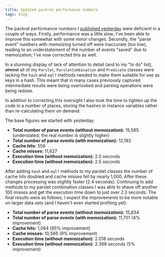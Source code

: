 ```yaml
---
title: Updated packrat performance numbers
tags: blog
---
```


The packrat performance numbers I [published yesterday](http://www.wincent.com/a/about/wincent/weblog/archives/2007/02/putting_the_pac.php) were deficient in a couple of ways. Firstly, performance was a little slow; I've been able to improve this somewhat with some minor changes. Secondly, the "parse event" numbers with memoizing turned off were inaccurate (too low), leading to an understatement of the number of events "saved" due to memoization; I've now corrected this as well.





In a stunning display of lack of attention to detail (and to my "to do" list), ~~almost~~ all of my `Parslet`, `ParsletCombination` and `Predicate` classes were lacking the `hash` and `eql?` methods needed to make them suitable for use as keys in a hash. This meant that in many cases previously captured intermediate results were being overlooked and parsing operations were being redone.

In addition to correcting this oversight I also took the time to tighten up the code in a number of places, storing the hashes in instance variables rather than re-calculating them on demand.

The base figures we started with yesterday:

-   **Total number of parse events (without memoization):** 15,585 (understated; the real number is slightly higher)
-   **Total number of parse events (with memoization):** 12,183
-   **Cache hits:** 556
-   **Cache misses:** 11,627
-   **Execution time (without memoization)**: 2.0 seconds
-   **Execution time (without memoization)**: 2.5 seconds

After adding `hash` and `eql?` methods to my parslet classes the number of cache hits doubled and cache misses fell by nearly 1,000. After these changes processing was slightly faster (2.4 seconds). Continuing to add methods to my parslet combination classes I was able to shave off another 100 misses and get the execution time down to just over 2.3 seconds. The final results were as follows; I expect the improvements to be more notable on larger data sets (and I haven't even started profiling yet):

-   **Total number of parse events (without memoization):** 15,834
-   **Total number of parse events (with memoization):** 11,701 (4% improvement)
-   **Cache hits:** 1,084 (95% improvement)
-   **Cache misses:** 10,566 (9% improvement)
-   **Execution time (without memoization)**: 2.018 seconds
-   **Execution time (without memoization)**: 2.368 seconds (5% improvement)
